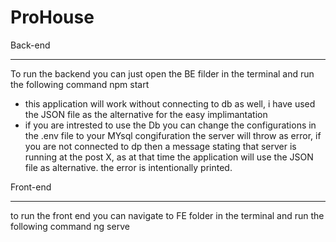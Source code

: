 # ProHouse

Back-end
*************
To run the backend you can just open the BE filder in the terminal and run the following command
npm start

* this application will work without connecting to db as well, i have used the JSON file as the alternative for the easy implimantation
* if you are intrested to use the Db you can change the configurations in the .env file to your MYsql congifuration
the server will throw as error, if you are not connected to dp then a message stating that server is running at the post X, as at that time the application will use the JSON file as alternative. the error is intentionally printed. 

Front-end
***********************
to run the front end you can navigate to FE folder in the terminal and run the following command
ng serve